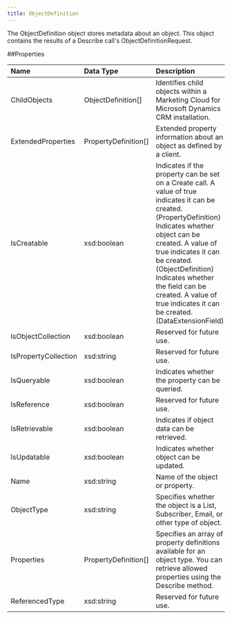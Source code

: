 ```yaml
---
title: ObjectDefinition
---
```

The ObjectDefinition object stores metadata about an object. This object contains the results of a Describe call's ObjectDefinitionRequest.

##Properties
<table class="table table-hover"> <thead align="left"><tr><th>Name</th><th>Data Type</th><th>Description</th></tr></thead> <tbody><tr><td>ChildObjects</td><td>ObjectDefinition[]</td><td>Identifies child objects within a Marketing Cloud for Microsoft Dynamics CRM installation.</td></tr><tr><td>ExtendedProperties</td><td>PropertyDefinition[]</td><td>Extended property information about an object as defined by a client.</td></tr><tr><td>IsCreatable</td><td>xsd:boolean</td><td>Indicates if the property can be set on a Create call. A value of true indicates it can be created. (PropertyDefinition) Indicates whether object can be created. A value of true indicates it can be created. (ObjectDefinition) Indicates whether the field can be created. A value of true indicates it can be created. (DataExtensionField)</td></tr><tr><td>IsObjectCollection</td><td>xsd:boolean</td><td>Reserved for future use.</td></tr><tr><td>IsPropertyCollection</td><td>xsd:string</td><td>Reserved for future use.</td></tr><tr><td>IsQueryable</td><td>xsd:boolean</td><td>Indicates whether the property can be queried.</td></tr><tr><td>IsReference</td><td>xsd:boolean</td><td>Reserved for future use.</td></tr><tr><td>IsRetrievable</td><td>xsd:boolean</td><td>Indicates if object data can be retrieved.</td></tr><tr><td>IsUpdatable</td><td>xsd:boolean</td><td>Indicates whether object can be updated.</td></tr><tr><td>Name</td><td>xsd:string</td><td>Name of the object or property.</td></tr><tr><td>ObjectType</td><td>xsd:string</td><td>Specifies whether the object is a List, Subscriber, Email, or other type of object.</td></tr><tr><td>Properties</td><td>PropertyDefinition[]</td><td>Specifies an array of property definitions available for an object type. You can retrieve allowed properties using the Describe method.</td></tr><tr><td>ReferencedType</td><td>xsd:string</td><td>Reserved for future use.</td></tr></tbody></table>
